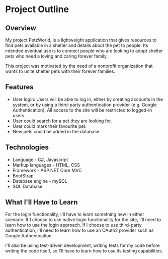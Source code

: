 # Project Outline

## Overview

My project PetzWorld, is a lightweight application that gives resources to find pets available in a shelter and details about the pet to people. Its intended eventual use is to connect people who are looking to adopt shelter pets who need a loving and caring forever family.

This project was motivated by the need of a nonprofit organization that wants to unite shelter pets with their forever families.

## Features

- User login: Users will be able to log in, either by creating accounts in the system, or by using a third-party authentication provider (e.g. Google Authentication). All access to the site will be restricted to logged-in users.
- User could search for a pet they are looking for.
- User could mark their favourite pet.
- New pets could be added in the database.

## Technologies

- Language - C#, Javascript
- Markup languages - HTML, CSS
- Framework - ASP.NET Core MVC
- BootStrap
- Database engine - mySQL
- SQL Database

## What I'll Have to Learn

For the login functionality, I'll have to learn something new in either scenario. If I choose to use native login functionality for the site, I'll need to learn how to use the login approach. If I choose to use third-party authentication, I'll need to learn how to use an OAuth2 provider such as Google Authentication.

I'll also be using test-driven development, writing tests for my code before writing the code itself, so I'll have to learn how to use its testing capabilities.
